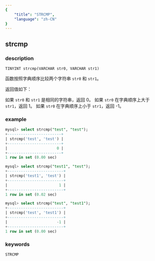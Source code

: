 ```yaml
---
{
    "title": "STRCMP",
    "language": "zh-CN"
}
---
```


<!-- 
Licensed to the Apache Software Foundation (ASF) under one
or more contributor license agreements.  See the NOTICE file
distributed with this work for additional information
regarding copyright ownership.  The ASF licenses this file
to you under the Apache License, Version 2.0 (the
"License"); you may not use this file except in compliance
with the License.  You may obtain a copy of the License at

  http://www.apache.org/licenses/LICENSE-2.0

Unless required by applicable law or agreed to in writing,
software distributed under the License is distributed on an
"AS IS" BASIS, WITHOUT WARRANTIES OR CONDITIONS OF ANY
KIND, either express or implied.  See the License for the
specific language governing permissions and limitations
under the License.
-->

## strcmp

### description

`TINYINT strcmp(VARCHAR str0, VARCHAR str1)`

函数按照字典顺序比较两个字符串 `str0` 和 `str1`。

返回值如下：

如果 `str0` 和 `str1` 是相同的字符串，返回 0。
如果 `str0` 在字典顺序上大于 `str1`，返回 1。
如果 `str0` 在字典顺序上小于 `str1`，返回 -1。

### example

```sql
mysql> select strcmp("test", "test");
+------------------------+
| strcmp('test', 'test') |
+------------------------+
|                      0 |
+------------------------+
1 row in set (0.00 sec)

mysql> select strcmp("test1", "test");
+-------------------------+
| strcmp('test1', 'test') |
+-------------------------+
|                       1 |
+-------------------------+
1 row in set (0.02 sec)

mysql> select strcmp("test", "test1");
+-------------------------+
| strcmp('test', 'test1') |
+-------------------------+
|                      -1 |
+-------------------------+
1 row in set (0.00 sec)
```

### keywords
    STRCMP
